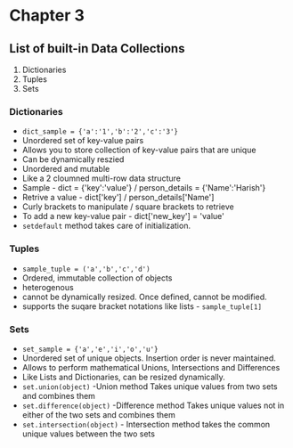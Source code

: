 # Chapter 3

## List of built-in Data Collections

1. Dictionaries
2. Tuples
3. Sets

### Dictionaries
- `dict_sample = {'a':'1','b':'2','c':'3'}`
- Unordered set of key-value pairs
- Allows you to store collection of key-value pairs that are unique 
- Can be dynamically reszied
- Unordered and mutable
- Like a 2 cloumned multi-row data structure
- Sample - dict = {'key':'value'} / person_details = {'Name':'Harish'}
- Retrive a value - dict['key'] / person_details['Name']
- Curly brackets to manipulate / square brackets to retrieve
- To add a new key-value pair - dict['new_key'] = 'value'
- `setdefault` method takes care of initialization.



### Tuples
- `sample_tuple = ('a','b','c','d')`
- Ordered, immutable collection of objects
- heterogenous
- cannot be dynamically resized. Once defined, cannot be modified.
- supports the suqare bracket notations like lists - `sample_tuple[1]`



### Sets
- `set_sample = {'a','e','i','o','u'}`
- Unordered set of unique objects. Insertion order is never maintained.
- Allows to perform mathematical Unions, Intersections and Differences
- Like Lists and Dictionaries, can be resized dynamically.
- `set.union(object)` -Union method Takes unique values from two sets and combines them
- `set.difference(object)` -Difference method Takes unique values not in either of the two sets and combines them
- `set.intersection(object)` - Intersection method takes the common unique values between the two sets


